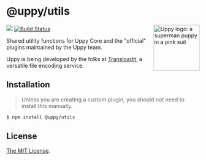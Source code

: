 # @uppy/utils

<img src="https://uppy.io/images/logos/uppy-dog-head-arrow.svg" width="120" alt="Uppy logo: a superman puppy in a pink suit" align="right">

<a href="https://www.npmjs.com/package/@uppy/utils"><img src="https://img.shields.io/npm/v/@uppy/utils.svg?style=flat-square"></a>
<a href="https://travis-ci.org/transloadit/uppy"><img src="https://img.shields.io/travis/transloadit/uppy/master.svg?style=flat-square" alt="Build Status"></a>

Shared utility functions for Uppy Core and the "official" plugins maintained by the Uppy team.

Uppy is being developed by the folks at [Transloadit](https://transloadit.com), a versatile file encoding service.

## Installation

> Unless you are creating a custom plugin, you should not need to install this manually.

```bash
$ npm install @uppy/utils
```

## License

[The MIT License](./LICENSE).
